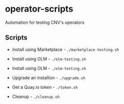 # operator-scripts
Automation for testing CNV's operators

## Scripts

- Install using Marketplace - `./marketplace-testing.sh`
- Install using OLM - `./olm-testing.sh`
- Install using OLM - `./olm-testing.sh`
- Upgrade an installion - `./upgrade.sh`

- Get a Quay.io token - `./token.sh`
- Cleanup - `./cleanup.sh`
